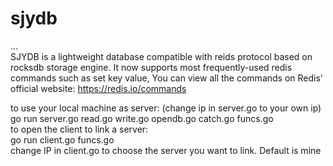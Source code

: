 # sjydb
...  
SJYDB is a lightweight database compatible with reids protocol based on rocksdb storage engine. It now supports most frequently-used redis commands such as set key value, You can view all the commands on Redis' official website:  https://redis.io/commands  


  
    
to use your local machine as server:         (change ip in server.go to your own ip)                                  
go run server.go read.go write.go opendb.go catch.go funcs.go  
to open the client to link a server:  
go run client.go funcs.go  
change IP in client.go to choose the server you want to link. Default is mine  

